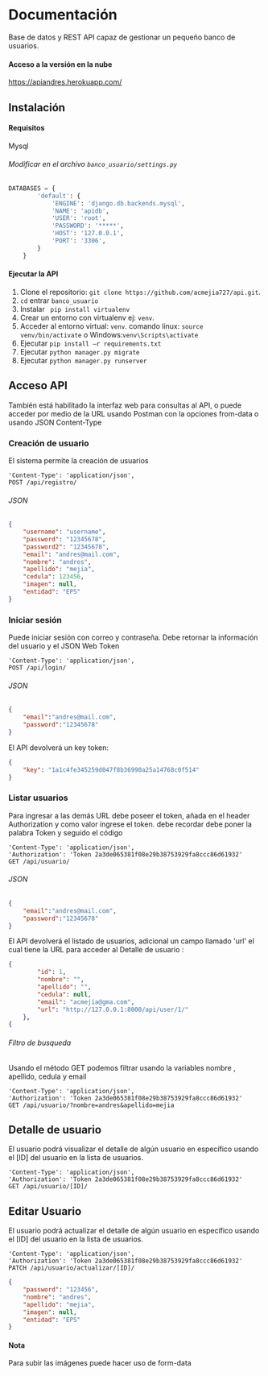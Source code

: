 # Documentación

Base de datos y REST API capaz de gestionar un pequeño banco de usuarios.

#### Acceso a la versión en la nube

https://apiandres.herokuapp.com/

## Instalación

#### Requisitos
Mysql

###### Modificar en el archivo `banco_usuario/settings.py`



```python
DATABASES = {
        'default': {
            'ENGINE': 'django.db.backends.mysql',
            'NAME': 'apidb',
            'USER': 'root',
            'PASSWORD': '*****',
            'HOST': '127.0.0.1',
            'PORT': '3306',
        }
    }
```
#### Ejecutar la API
1. Clone el repositorio: `git clone https://github.com/acmejia727/api.git`.
2. `cd` entrar `banco_usuario`
3. Instalar ` pip install virtualenv`
4. Crear un entorno con virtualenv ej: `venv`.
5. Acceder al entorno virtual: `venv`. comando linux: `source venv/bin/activate` o Windows:`venv\Scripts\activate`
6. Ejecutar ` pip install –r requirements.txt `
7. Ejecutar ` python manager.py migrate `
8. Ejecutar ` python manager.py runserver `


## Acceso API

También está habilitado la interfaz web para consultas al API, o puede acceder por medio de la URL usando Postman con la opciones from-data o usando JSON Content-Type

### Creación de usuario

El sistema permite la creación de usuarios 

```node
'Content-Type': 'application/json',
POST /api/registro/
```

###### JSON

```json
{
    "username": "username",
    "password": "12345678",
    "password2": "12345678",
    "email": "andres@mail.com",
    "nombre": "andres",
    "apellido": "mejia",
    "cedula": 123456,
    "imagen": null,
    "entidad": "EPS"
}
```

### Iniciar sesión

Puede iniciar sesión con correo y contraseña. Debe retornar la información del usuario y el JSON Web Token 

```node
'Content-Type': 'application/json',
POST /api/login/
```

###### JSON

```json
{
    "email":"andres@mail.com",
    "password":"12345678"
}
```
El API devolverá un key token:
```json
{
    "key": "1a1c4fe345259d047f8b36990a25a14768c0f514"
}
```

### Listar usuarios

Para ingresar a las demás URL debe poseer el token, añada en el header Authorization y como valor ingrese el token. debe recordar debe poner la palabra Token y seguido el código

```node
'Content-Type': 'application/json', 
'Authorization': 'Token 2a3de065381f08e29b38753929fa8ccc86d61932'
GET /api/usuario/
```

###### JSON

```json
{
    "email":"andres@mail.com",
    "password":"12345678"
}
```
El API devolverá el listado de usuarios, adicional un campo llamado 'url' el cual tiene la URL para acceder al Detalle de usuario :
```json
{
        "id": 1,
        "nombre": "",
        "apellido": "",
        "cedula": null,
        "email": "acmejia@gma.com",
        "url": "http://127.0.0.1:8000/api/user/1/"
    },
{

```
###### Filtro de busqueda
Usando el método GET podemos filtrar usando la variables nombre , apellido, cedula y email
```node
'Content-Type': 'application/json', 
'Authorization': 'Token 2a3de065381f08e29b38753929fa8ccc86d61932'
GET /api/usuario/?nombre=andres&apellido=mejia
```

## Detalle de usuario
El usuario podrá visualizar el detalle de algún usuario en específico usando el [ID] del usuario en la lista de usuarios. 

```node
'Content-Type': 'application/json', 
'Authorization': 'Token 2a3de065381f08e29b38753929fa8ccc86d61932'
GET /api/usuario/[ID]/
```

## Editar Usuario
El usuario podrá actualizar el detalle de algún usuario en específico usando el [ID] del usuario en la lista de usuarios. 

```node
'Content-Type': 'application/json', 
'Authorization': 'Token 2a3de065381f08e29b38753929fa8ccc86d61932'
PATCH /api/usuario/actualizar/[ID]/
```

```json
{
    "password": "123456",
    "nombre": "andres",
    "apellido": "mejia",
    "imagen": null,
    "entidad": "EPS"
}
```

#### Nota

Para subir las imágenes puede hacer uso de form-data